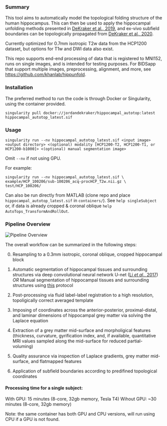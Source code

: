 ### Summary

This tool aims to automatically model the topological folding structure of the human hippocampus. This can then be used to apply the hippocampal unfolding methods presented in [DeKraker et al., 2019](https://www.sciencedirect.com/science/article/pii/S1053811917309977), and ex-vivo subfield boundaries can be topologically propagated from [DeKraker et al., 2020](https://www.sciencedirect.com/science/article/pii/S105381191930919X?via%3Dihub).

Currently optimized for 0.7mm isotropic T2w data from the HCP1200 dataset, but options for T1w and DWI data also exist. 

This repo supports end-end processing of data that is registered to MNI152, runs on single images, and is intended for testing purposes. For BIDSapp that support multiple images, preprocessing, alignment, and more, see https://github.com/khanlab/hippunfold.

### Installation

The preferred method to run the code is through Docker or Singularity, using the container provided. 

`singularity pull docker://jordandekraker/hippocampal_autotop:latest hippocampal_autotop_latest.sif`

### Usage
`singularity run --nv hippocampal_autotop_latest.sif <input image> <output directory> <(optional) modality [HCP1200-T2, HCP1200-T1, or HCP1200-b1000]> <(optional) manual segmentation image>`

Omit `--nv` if not using GPU.

For example:
```
singularity run --nv hippocampal_autotop_latest.sif \
example/HCP_100206/sub-100206_acq-procHCP_T2w.nii.gz \
test/HCP_100206/
```
Can also be run directly from MATLAB (clone repo and place `hippocampal_autotop_latest.sif` in `containers/`). See `help singleSubject` or, if data is already cropped & coronal oblique `help AutoTops_TransformAndRollOut`. 

### Pipeline Overview

![Pipeline Overview](https://github.com/jordandekraker/Hippocampal_AutoTop/blob/master/misc/pipeline_overview.png)

The overall workflow can be summarized in the following steps:

0) Resampling to a 0.3mm isotropic, coronal oblique, cropped hippocampal block

1) Automatic segmentation of hippocampal tissues and surrounding structures via deep convolutional neural network U-net ([Li _et al_., 2017](https://arxiv.org/abs/1707.01992)) _OR_ Manual segmentation of hippocampal tissues and surrounding structures using [this](https://ars.els-cdn.com/content/image/1-s2.0-S1053811917309977-mmc1.pdf) protocol

2) Post-processing via fluid label-label registration to a high resolution, topoligically correct averaged template

3) Imposing of coordinates across the anterior-posterior, proximal-distal, and laminar dimensions of hippocampal grey matter via solving the Laplace equation

4) Extraction of a grey matter mid-surface and morpholigical features (thickness, curvature, gyrification index, and, if available, quantitative MRI values sampled along the mid-surface for reduced partial-voluming)

5) Quality assurance via inspection of Laplace gradients, grey matter mid-surface, and flatmapped features

6) Application of subfield boundaries according to predifined topological coordinates

#### Processing time for a single subject:

With GPU: 15 minutes (8-core, 32gb memory, Tesla T4)
Wihout GPU: ~30 minutes (8-core, 32gb memory) 

Note: the same container has both GPU and CPU versions, will run using CPU if a GPU is not found.

